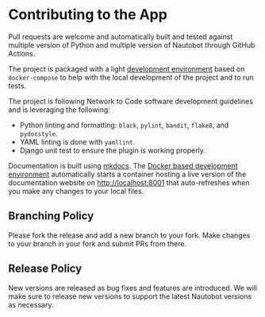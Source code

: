 # Contributing to the App

Pull requests are welcome and automatically built and tested against multiple version of Python and multiple version of Nautobot through GitHub Actions.

The project is packaged with a light [development environment](dev_environment.md) based on `docker-compose` to help with the local development of the project and to run tests.

The project is following Network to Code software development guidelines and is leveraging the following:

- Python linting and formatting: `black`, `pylint`, `bandit`, `flake8`, and `pydocstyle`.
- YAML linting is done with `yamllint`.
- Django unit test to ensure the plugin is working properly.

Documentation is built using [mkdocs](https://www.mkdocs.org/). The [Docker based development environment](dev_environment.md#docker-development-environment) automatically starts a container hosting a live version of the documentation website on [http://localhost:8001](http://localhost:8001) that auto-refreshes when you make any changes to your local files.

## Branching Policy

Please fork the release and add a new branch to your fork. Make changes to your branch in your fork and submit PRs from there.

## Release Policy

New versions are released as bug fixes and features are introduced. We will make sure to release new versions to support the latest Nautobot versions as necessary.
